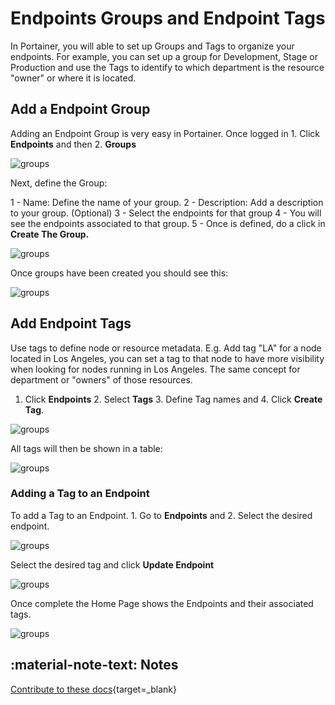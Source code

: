 # Endpoints Groups and Endpoint Tags

In Portainer, you will able to set up Groups and Tags to organize your endpoints. For example, you can set up a group for Development, Stage or Production and use the Tags to identify to which department is the resource "owner" or where it is located.

## Add a Endpoint Group

Adding an Endpoint Group is very easy in Portainer. Once logged in 1. Click <b>Endpoints</b> and then 2. <b>Groups</b>

![groups](assets/groups_1.png)

Next, define the Group:

1 - Name: Define the name of your group. 
2 - Description: Add a description to your group. (Optional)
3 - Select the endpoints for that group
4 - You will see the endpoints associated to that group. 
5 - Once is defined, do a click in <b>Create The Group.</b>

![groups](assets/groups_2.png)

Once groups have been created you should see this:

![groups](assets/groups_3.png)

## Add Endpoint Tags

Use tags to define node or resource metadata. E.g. Add tag "LA" for a node located in Los Angeles, you can set a tag to that node to have more visibility when looking for nodes running in Los Angeles. The same concept for department or "owners" of those resources.

1. Click <b>Endpoints</b> 2. Select <b>Tags</b> 3. Define Tag names and 4. Click <b>Create Tag</b>.

![groups](assets/groups_4.png)

All tags will then be shown in a table:

![groups](assets/groups_5.png)

### Adding a Tag to an Endpoint

To add a Tag to an Endpoint. 1. Go to <b>Endpoints</b> and 2. Select the desired endpoint.

![groups](assets/groups_6.png)

Select the desired tag and click <b>Update Endpoint</b>

![groups](assets/groups_7.png)

Once complete the Home Page shows the Endpoints and their associated tags.

![groups](assets/groups_8.png)

## :material-note-text: Notes

[Contribute to these docs](https://github.com/portainer/portainer-docs/blob/master/contributing.md){target=_blank}